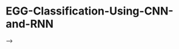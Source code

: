 # EGG-Classification-Using-CNN-and-RNN
<!-- 
<!-- Required Python Packages and versions (installed in Conda environment):
scikit-learn              0.24.2
tensorflow                1.7.0rc1    
numpy                     1.20.3
pandas                    1.3.4 
Keras                     2.1.5
matplotlib                3.4.3
 -->
 -->
